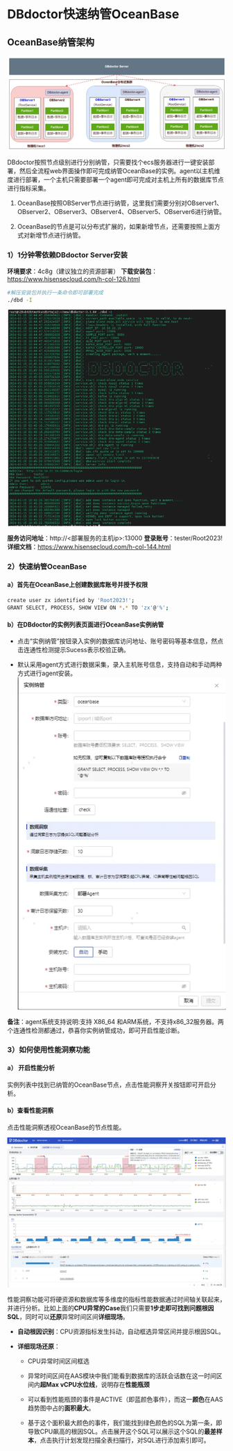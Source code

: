 # DBdoctor快速纳管OceanBase

## OceanBase纳管架构

![纳管架构](https://github.com/DBdoctor-DAS/DBdoctor/blob/main/images/DbdoctorQuicklyManagesOceanbase/ManagementArchitecture.png)

DBdoctor按照节点级别进行分别纳管，只需要找个ecs服务器进行一键安装部署，然后全流程web界面操作即可完成纳管OceanBase的实例。agent以主机维度进行部署，一个主机只需要部署一个agent即可完成对主机上所有的数据库节点进行指标采集。

1. OceanBase按照OBServer节点进行纳管，这里我们需要分别对OBserver1、OBserver2、OBserver3、OBserver4、OBserver5、OBserver6进行纳管。

2. OceanBase的节点是可以分布式扩展的，如果新增节点，还需要按照上面方式对新增节点进行纳管。

### 1）1分钟零依赖DBdoctor Server安装

**环境要求**：4c8g（建议独立的资源部署）
**下载安装包**：https://www.hisensecloud.com/h-col-126.html

```Bash
#解压安装包并执行一条命令即可部署完成
./dbd -I
```
![安装](https://github.com/DBdoctor-DAS/DBdoctor/blob/main/images/DbdoctorQuicklyManagesOceanbase/Install.png)

**服务访问地址**：http://<部署服务的主机ip>:13000
**登录账号**：tester/Root2023!
**详细文档**：https://www.hisensecloud.com/h-col-144.html

### 2）快速纳管OceanBase

#### a）首先在OceanBase上创建数据库账号并授予权限
```Bash
create user zx identified by 'Root2023!';
GRANT SELECT, PROCESS, SHOW VIEW ON *.* TO 'zx'@'%';
```
#### b）在DBdoctor的实例列表页面进行OceanBase实例纳管

- 点击“实例纳管”按钮录入实例的数据库访问地址、账号密码等基本信息，然点击连通性检测提示Sucess表示校验正确。

- 默认采用agent方式进行数据采集，录入主机账号信息，支持自动和手动两种方式进行agent安装。
![实例纳管](https://github.com/DBdoctor-DAS/DBdoctor/blob/main/images/DbdoctorQuicklyManagesOceanbase/InstanceManagement.png)

**备注**：agent系统支持说明:支持 X86_64 和ARM系统，不支持x86_32服务器。两个连通性检测都通过，恭喜你实例纳管成功，即可开启性能诊断。

### 3）如何使用性能洞察功能
#### a） 开启性能分析

实例列表中找到已纳管的OceanBase节点，点击性能洞察开关按钮即可开启分析。

#### b）查看性能洞察

点击性能洞察透视OceanBase的节点性能。

![节点性能](https://github.com/DBdoctor-DAS/DBdoctor/blob/main/images/DbdoctorQuicklyManagesOceanbase/NodePerformance.png)

性能洞察功能可将硬资源和数据库等多维度的指标性能数据通过时间轴关联起来，并进行分析。比如上面的**CPU异常的Case**我们只需要**1步走即可找到问题根因SQL**，同时可以**还原**异常时间区间**详细现场**。

- **自动根因识别**：CPU资源指标发生抖动，自动框选异常区间并提示根因SQL。

- **详细现场还原**：

    - CPU异常时间区间框选

    - 异常时间区间在AAS模块中我们能看到数据库的活跃会话数在这一时间区间内**超Max vCPU水位线**，说明存在**性能瓶颈**

    - 可以看到性能瓶颈的事件是ACTIVE（即蓝颜色事件），而这一**颜色**在AAS趋势图中占的**面积最大**。

    - 基于这个面积最大颜色的事件，我们能找到绿色颜色的SQL为第一条，即导致CPU飙高的根因SQL。点击展开这个SQL可以展示这个SQL的**最差样本**，点击执行计划发现扫描全表扫描行，对SQL进行添加索引即可。


